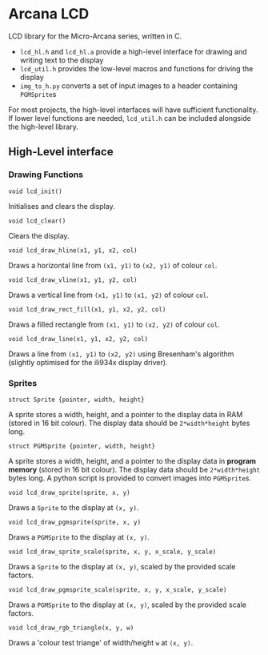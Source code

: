 # Arcana LCD
LCD library for the Micro-Arcana series, written in C.

- `lcd_hl.h` and `lcd_hl.a` provide a high-level interface for drawing and writing text to the display
- `lcd_util.h` provides the low-level macros and functions for driving the display
- `img_to_h.py` converts a set of input images to a header containing `PGMSprite`s

For most projects, the high-level interfaces will have sufficient functionality. If lower level functions are needed, `lcd_util.h` can be included alongside the high-level library.

## High-Level interface
### Drawing Functions

`void lcd_init()`

Initialises and clears the display.

`void lcd_clear()`

Clears the display.

`void lcd_draw_hline(x1, y1, x2, col)`

Draws a horizontal line from `(x1, y1)` to `(x2, y1)` of colour `col`.

`void lcd_draw_vline(x1, y1, y2, col)`

Draws a vertical line from `(x1, y1)` to `(x1, y2)` of colour `col`.

`void lcd_draw_rect_fill(x1, y1, x2, y2, col)`

Draws a filled rectangle from `(x1, y1)` to `(x2, y2)` of colour `col`.

`void lcd_draw_line(x1, y1, x2, y2, col)`

Draws a line from `(x1, y1)` to `(x2, y2)` using Bresenham's algorithm (slightly optimised for the ili934x display driver).

### Sprites

`struct Sprite {pointer, width, height}`

A sprite stores a width, height, and a pointer to the display data in RAM (stored in 16 bit colour). The display data should be `2*width*height` bytes long.

`struct PGMSprite {pointer, width, height}`

A sprite stores a width, height, and a pointer to the display data in **program memory** (stored in 16 bit colour). The display data should be `2*width*height` bytes long. A python script is provided to convert images into `PGMSprite`s.

`void lcd_draw_sprite(sprite, x, y)`

Draws a `Sprite` to the display at `(x, y)`.

`void lcd_draw_pgmsprite(sprite, x, y)`

Draws a `PGMSprite` to the display at `(x, y)`.

`void lcd_draw_sprite_scale(sprite, x, y, x_scale, y_scale)`

Draws a `Sprite` to the display at `(x, y)`, scaled by the provided scale factors.

`void lcd_draw_pgmsprite_scale(sprite, x, y, x_scale, y_scale)`

Draws a `PGMSprite` to the display at `(x, y)`, scaled by the provided scale factors.

`void lcd_draw_rgb_triangle(x, y, w)`

Draws a 'colour test triange' of width/height `w` at `(x, y)`. 
